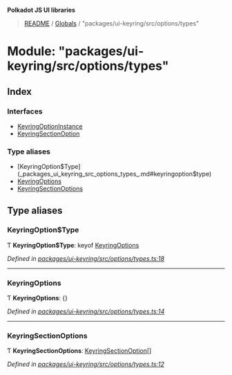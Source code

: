**Polkadot JS UI libraries**

> [README](../README.md) / [Globals](../globals.md) / "packages/ui-keyring/src/options/types"

# Module: "packages/ui-keyring/src/options/types"

## Index

### Interfaces

* [KeyringOptionInstance](../interfaces/_packages_ui_keyring_src_options_types_.keyringoptioninstance.md)
* [KeyringSectionOption](../interfaces/_packages_ui_keyring_src_options_types_.keyringsectionoption.md)

### Type aliases

* [KeyringOption$Type](_packages_ui_keyring_src_options_types_.md#keyringoption$type)
* [KeyringOptions](_packages_ui_keyring_src_options_types_.md#keyringoptions)
* [KeyringSectionOptions](_packages_ui_keyring_src_options_types_.md#keyringsectionoptions)

## Type aliases

### KeyringOption$Type

Ƭ  **KeyringOption$Type**: keyof [KeyringOptions](_packages_ui_keyring_src_options_types_.md#keyringoptions)

*Defined in [packages/ui-keyring/src/options/types.ts:18](https://github.com/polkadot-js/ui/blob/1833b1a2/packages/ui-keyring/src/options/types.ts#L18)*

___

### KeyringOptions

Ƭ  **KeyringOptions**: {}

*Defined in [packages/ui-keyring/src/options/types.ts:14](https://github.com/polkadot-js/ui/blob/1833b1a2/packages/ui-keyring/src/options/types.ts#L14)*

___

### KeyringSectionOptions

Ƭ  **KeyringSectionOptions**: [KeyringSectionOption](../interfaces/_packages_ui_keyring_src_options_types_.keyringsectionoption.md)[]

*Defined in [packages/ui-keyring/src/options/types.ts:12](https://github.com/polkadot-js/ui/blob/1833b1a2/packages/ui-keyring/src/options/types.ts#L12)*
